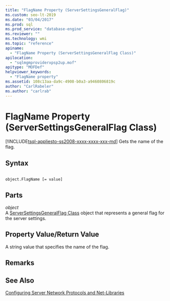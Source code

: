 ```yaml
---
title: "FlagName Property (ServerSettingsGeneralFlag)"
ms.custom: seo-lt-2019
ms.date: "03/04/2017"
ms.prod: sql
ms.prod_service: "database-engine"
ms.reviewer: ""
ms.technology: wmi
ms.topic: "reference"
apiname: 
  - "FlagName Property (ServerSettingsGeneralFlag Class)"
apilocation: 
  - "sqlmgmproviderxpsp2up.mof"
apitype: "MOFDef"
helpviewer_keywords: 
  - "FlagName property"
ms.assetid: 108c13aa-da9c-4908-b0a3-a9460806819c
author: "CarlRabeler"
ms.author: "carlrab"
---
```

# FlagName Property (ServerSettingsGeneralFlag Class)
[!INCLUDE[tsql-appliesto-ss2008-xxxx-xxxx-xxx-md](../../../includes/applies-to-version/sqlserver.md)]
  Gets the name of the flag.  
  
## Syntax  
  
```  
  
object.FlagName [= value]  
```  
  
## Parts  
 *object*  
 A [ServerSettingsGeneralFlag Class](../../../relational-databases/wmi-provider-configuration-classes/serversettingsgeneralflag-class/serversettingsgeneralflag-class.md) object that represents a general flag for the server settings.  
  
## Property Value/Return Value  
 A string value that specifies the name of the flag.  
  
## Remarks  
  
## See Also  
 [Configuring Server Network Protocols and Net-Libraries](https://msdn.microsoft.com/library/ms177485\(v=sql.100\).aspx)  
  
  

